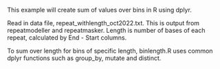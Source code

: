 This example will create sum of values over bins in R using dplyr.

Read in data file, repeat_withlength_oct2022.txt. This is output from repeatmodeller
and repeatmasker. Length is number of bases of each repeat, calculated by End - Start columns. 

To sum over length for bins of specific length, binlength.R uses common dplyr functions such as 
group_by, mutate and distinct.  
